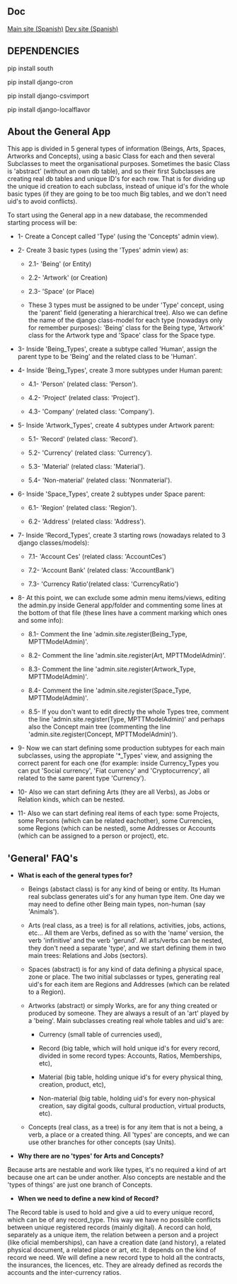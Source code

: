 Doc
----------------
[Main site (Spanish)](https://wiki.enredaos.net/index.php?title=GestioCI)
[Dev site (Spanish)](https://wiki.enredaos.net/index.php?title=GestioCI-Desarrollo)

DEPENDENCIES
------------------
pip install south

pip install django-cron

pip install django-csvimport

pip install django-localflavor


About the General App
---------------------
This app is divided in 5 general types of information (Beings, Arts, Spaces, Artworks and Concepts), using a basic Class for each and then several Subclasses to meet the organisational purposes. Sometimes the basic Class is 'abstract' (without an own db table), and so their first Subclasses are creating real db tables and unique ID's for each row. That is for dividing up the unique id creation to each subclass, instead of unique id's for the whole basic types (if they are going to be too much Big tables, and we don't need uid's to avoid conflicts).

To start using the General app in a new database, the recommended starting process will be:

- 1- Create a Concept called 'Type' (using the 'Concepts' admin view).

- 2- Create 3 basic types (using the 'Types' admin view) as:

  - 2.1- 'Being' (or Entity)

  - 2.2- 'Artwork' (or Creation)

  - 2.3- 'Space' (or Place)

  - These 3 types must be assigned to be under 'Type' concept, using the 'parent' field (generating a hierarchical tree). Also we can define the name of the django class-model for each type (nowadays only for remember purposes): 'Being' class for the Being type, 'Artwork' class for the Artwork type and 'Space' class for the Space type.

- 3- Inside 'Being_Types', create a subtype called 'Human', assign the parent type to be 'Being' and the related class to be 'Human'.

- 4- Inside 'Being_Types', create 3 more subtypes under Human parent:

  - 4.1- 'Person' (related class: 'Person').

  - 4.2- 'Project' (related class: 'Project').

  - 4.3- 'Company' (related class: 'Company').

- 5- Inside 'Artwork_Types', create 4 subtypes under Artwork parent:

  - 5.1- 'Record' (related class: 'Record').

  - 5.2- 'Currency' (related class: 'Currency').

  - 5.3- 'Material' (related class: 'Material').

  - 5.4- 'Non-material' (related class: 'Nonmaterial').

- 6- Inside 'Space_Types', create 2 subtypes under Space parent:

  - 6.1- 'Region' (related class: 'Region').

  - 6.2- 'Address' (related class: 'Address').

- 7- Inside 'Record_Types', create 3 starting rows (nowadays related to 3 django classes/models):

  - 7.1- 'Account Ces' (related class: 'AccountCes')

  - 7.2- 'Account Bank' (related class: 'AccountBank')

  - 7.3- 'Currency Ratio'(related class: 'CurrencyRatio')

- 8- At this point, we can exclude some admin menu items/views, editing the admin.py inside General app/folder and commenting some lines at the bottom of that file (these lines have a comment marking which ones and some info):

  - 8.1- Comment the line 'admin.site.register(Being_Type, MPTTModelAdmin)'.

  - 8.2- Comment the line 'admin.site.register(Art, MPTTModelAdmin)'.

  - 8.3- Comment the line 'admin.site.register(Artwork_Type, MPTTModelAdmin)'.

  - 8.4- Comment the line 'admin.site.register(Space_Type, MPTTModelAdmin)'.

  - 8.5- If you don't want to edit directly the whole Types tree, comment the line 'admin.site.register(Type, MPTTModelAdmin)' and perhaps also the Concept main tree (commenting the line 'admin.site.register(Concept, MPTTModelAdmin)').

- 9- Now we can start defining some production subtypes for each main subclasses, using the appropiate '*_Types' view, and assigning the correct parent for each one (for example: inside Currency_Types you can put 'Social currency', 'Fiat currency' and 'Cryptocurrency', all related to the same parent type 'Currency').

- 10- Also we can start defining Arts (they are all Verbs), as Jobs or Relation kinds, which can be nested.

- 11- Also we can start defining real items of each type: some Projects, some Persons (which can be related eachother), some Currencies, some Regions (which can be nested), some Addresses or Accounts (which can be assigned to a person or project), etc.



'General' FAQ's
-----

- **What is each of the general types for?**

  - Beings (abstact class) is for any kind of being or entity. Its Human real subclass generates uid's for any human type item. One day we may need to define other Being main types, non-human (say 'Animals').

  - Arts (real class, as a tree) is for all relations, activities, jobs, actions, etc... All them are Verbs, defined as so with the 'name' version, the verb 'infinitive' and the verb 'gerund'. All arts/verbs can be nested, they don't need a separate 'type', and we start defining them in two main trees: Relations and Jobs (sectors).

  - Spaces (abstract) is for any kind of data defining a physical space, zone or place. The two initial subclasses or types, generating real uid's for each item are Regions and Addresses (which can be related to a Region).

  - Artworks (abstract) or simply Works, are for any thing created or produced by someone. They are always a result of an 'art' played by a 'being'. Main subclasses creating real whole tables and uid's are:

    - Currency (small table of currencies used),

    - Record (big table, which will hold unique id's for every record, divided in some record types: Accounts, Ratios, Memberships, etc),

    - Material (big table, holding unique id's for every physical thing, creation, product, etc),

    - Non-material (big table, holding uid's for every non-physical creation, say digital goods, cultural production, virtual products, etc).

  - Concepts (real class, as a tree) is for any item that is not a being, a verb, a place or a created thing. All 'types' are concepts, and we can use other branches for other concepts (say Units).


- **Why there are no 'types' for Arts and Concepts?**

Because arts are nestable and work like types, it's no required a kind of art because one art can be under another. Also concepts are nestable and the 'types of things' are just one branch of Concepts.


- **When we need to define a new kind of Record?**

The Record table is used to hold and give a uid to every unique record, which can be of any record_type. This way we have no possible conflicts between unique registered records (mainly digital). A record can hold, separately as a unique item, the relation between a person and a project (like oficial memberships), can have a creation date (and history), a related physical document, a related place or art, etc. It depends on the kind of record we need. We will define a new record type to hold all the contracts, the insurances, the licences, etc. They are already defined as records the accounts and the inter-currency ratios.
